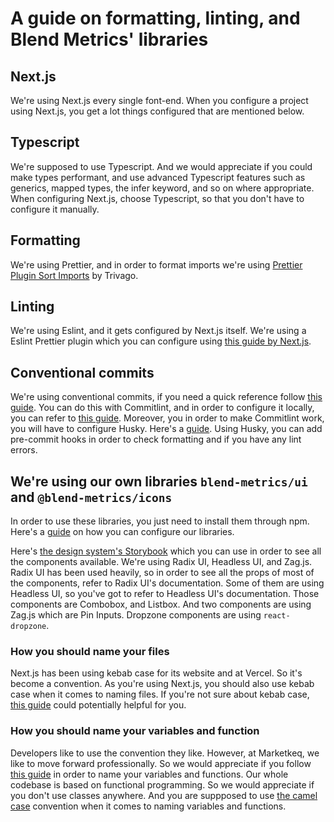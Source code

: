 # A guide on formatting, linting, and Blend Metrics' libraries

## Next.js

We're using Next.js every single font-end. When you configure a project using Next.js, you get a lot things configured that are mentioned below.

## Typescript

We're supposed to use Typescript. And we would appreciate if you could make types performant, and use advanced Typescript features such as generics, mapped types, the infer keyword, and so on where appropriate. When configuring Next.js, choose Typescript, so that you don't have to configure it manually.

## Formatting

We're using Prettier, and in order to format imports we're using [Prettier Plugin Sort Imports](https://github.com/trivago/prettier-plugin-sort-imports) by Trivago.

## Linting

We're using Eslint, and it gets configured by Next.js itself. We're using a Eslint Prettier plugin which you can configure using [this guide by Next.js](https://nextjs.org/docs/app/building-your-application/configuring/eslint#prettier).

## Conventional commits

We're using conventional commits, if you need a quick reference follow [this guide](https://www.conventionalcommits.org/en/v1.0.0/). You can do this with Commitlint, and in order to configure it locally, you can refer to [this guide](https://commitlint.js.org/#/guides-local-setup). Moreover, you in order to make Commitlint work, you will have to configure Husky. Here's a [guide](https://typicode.github.io/husky/getting-started.html). Using Husky, you can add pre-commit hooks in order to check formatting and if you have any lint errors.

## We're using our own libraries `blend-metrics/ui` and `@blend-metrics/icons`

In order to use these libraries, you just need to install them through npm. Here's a [guide](https://github.com/dheerajsinghnagdali/blend-metrics-getting-started) on how you can configure our libraries.

Here's [the design system's Storybook](https://blend-metrics-ui.vercel.app/) which you can use in order to see all the components available. We're using Radix UI, Headless UI, and Zag.js. Radix UI has been used heavily, so in order to see all the props of most of the components, refer to Radix UI's documentation. Some of them are using Headless UI, so you've got to refer to Headless UI's documentation. Those components are Combobox, and Listbox. And two components are using Zag.js which are Pin Inputs. Dropzone components are using `react-dropzone`.

### How you should name your files

Next.js has been using kebab case for its website and at Vercel. So it's become a convention. As you're using Next.js, you should also use kebab case when it comes to naming files. If you're not sure about kebab case, [this guide](https://developer.mozilla.org/en-US/docs/Glossary/Kebab_case) could potentially helpful for you.

### How you should name your variables and function

Developers like to use the convention they like. However, at Marketkeq, we like to move forward professionally. So we would appreciate if you follow [this guide](https://github.com/kettanaito/naming-cheatsheet) in order to name your variables and functions. Our whole codebase is based on functional programming. So we would appreciate if you don't use classes anywhere. And you are suppposed to use [the camel case](https://developer.mozilla.org/en-US/docs/Glossary/Camel_case) convention when it comes to naming variables and functions.
